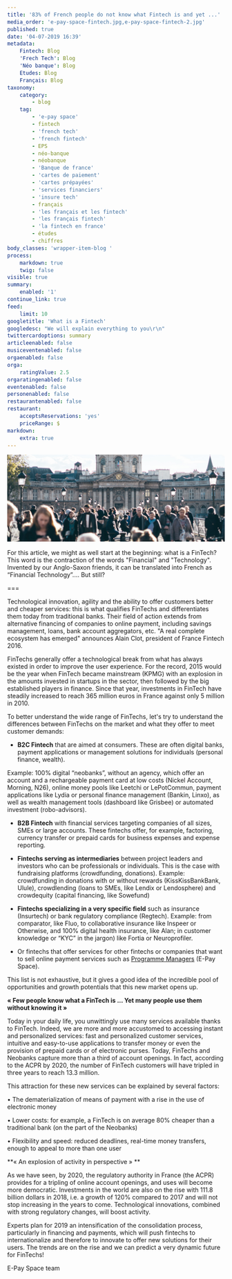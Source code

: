 ```yaml
---
title: '83% of French people do not know what Fintech is and yet ...'
media_order: 'e-pay-space-fintech.jpg,e-pay-space-fintech-2.jpg'
published: true
date: '04-07-2019 16:39'
metadata:
    Fintech: Blog
    'Frech Tech': Blog
    'Néo banque': Blog
    Etudes: Blog
    Français: Blog
taxonomy:
    category:
        - blog
    tag:
        - 'e-pay space'
        - fintech
        - 'french tech'
        - 'french fintech'
        - EPS
        - néo-banque
        - néobanque
        - 'Banque de france'
        - 'cartes de paiement'
        - 'cartes prépayées'
        - 'services financiers'
        - 'insure tech'
        - français
        - 'les français et les fintech'
        - 'les français fintech'
        - 'la fintech en france'
        - études
        - chiffres
body_classes: 'wrapper-item-blog '
process:
    markdown: true
    twig: false
visible: true
summary:
    enabled: '1'
continue_link: true
feed:
    limit: 10
googletitle: 'What is a Fintech'
googledesc: "We will explain everything to you\r\n"
twittercardoptions: summary
articleenabled: false
musiceventenabled: false
orgaenabled: false
orga:
    ratingValue: 2.5
orgaratingenabled: false
eventenabled: false
personenabled: false
restaurantenabled: false
restaurant:
    acceptsReservations: 'yes'
    priceRange: $
markdown:
    extra: true
---
```


![83% of French people do not know what Fintech is and yet ...](e-pay-space-fintech-2.jpg)

For this article, we might as well start at the beginning: what is a FinTech? This word is the contraction of the words "Financial" and "Technology". Invented by our Anglo-Saxon friends, it can be translated into French as “Financial Technology”.… But still?

===

Technological innovation, agility and the ability to offer customers better and cheaper services: this is what qualifies FinTechs and differentiates them today from traditional banks. Their field of action extends from alternative financing of companies to online payment, including savings management, loans, bank account aggregators, etc. "A real complete ecosystem has emerged" announces Alain Clot, president of France Fintech 2016.

FinTechs generally offer a technological break from what has always existed in order to improve the user experience. For the record, 2015 would be the year when FinTech became mainstream (KPMG) with an explosion in the amounts invested in startups in the sector, then followed by the big established players in finance. Since that year, investments in FinTech have steadily increased to reach 365 million euros in France against only 5 million in 2010.

To better understand the wide range of FinTechs, let's try to understand the differences between FinTechs on the market and what they offer to meet customer demands:
-	**B2C Fintech** that are aimed at consumers. These are often digital banks, payment applications or management solutions for individuals (personal finance, wealth).

Example: 100% digital “neobanks”, without an agency, which offer an account and a rechargeable payment card at low costs (Nickel Account, Morning, N26), online money pools like Leetchi or LePotCommun, payment applications like Lydia or personal finance management (Bankin, Linxo), as well as wealth management tools (dashboard like Grisbee) or automated investment (robo-advisors).

-	**B2B Fintech** with financial services targeting companies of all sizes, SMEs or large accounts. These fintechs offer, for example, factoring, currency transfer or prepaid cards for business expenses and expense reporting.

-	**Fintechs serving as intermediaries** between project leaders and investors who can be professionals or individuals. This is the case with fundraising platforms (crowdfunding, donations).
Example: crowdfunding in donations with or without rewards (KissKissBankBank, Ulule), crowdlending (loans to SMEs, like Lendix or Lendosphere) and crowdequity (capital financing, like Sowefund)

-	**Fintechs specializing in a very specific field** such as insurance (Insurtech) or bank regulatory compliance (Regtech).
Example: from comparator, like Fluo, to collaborative insurance like Inspeer or Otherwise, and 100% digital health insurance, like Alan; in customer knowledge or “KYC” in the jargon) like Fortia or Neuroprofiler.

-	Or fintechs that offer services for other fintechs or companies that want to sell online payment services such as <span class="link-blog-simple"><a href="https://epayspace.com/fr/ressources/blog/program-manager">Programme Managers</a></span> (E-Pay Space).

This list is not exhaustive, but it gives a good idea of the incredible pool of opportunities and growth potentials that this new market opens up.

**« Few people know what a FinTech is ... Yet many people use them without knowing it »**

Today in your daily life, you unwittingly use many services available thanks to FinTech. Indeed, we are more and more accustomed to accessing instant and personalized services: fast and personalized customer services, intuitive and easy-to-use applications to transfer money or even the provision of prepaid cards or of electronic purses. Today, FinTechs and Neobanks capture more than a third of account openings. In fact, according to the ACPR by 2020, the number of FinTech customers will have tripled in three years to reach 13.3 million.

This attraction for these new services can be explained by several factors:
 
•	The dematerialization of means of payment with a rise in the use of electronic money
 
•	Lower costs: for example, a FinTech is on average 80% cheaper than a traditional bank (on the part of the Neobanks)

•	Flexibility and speed: reduced deadlines, real-time money transfers, enough to appeal to more than one user
 
**« An explosion of activity in perspective » **
 
As we have seen, by 2020, the regulatory authority in France (the ACPR) provides for a tripling of online account openings, and uses will become more democratic. Investments in the world are also on the rise with 111.8 billion dollars in 2018, i.e. a growth of 120% compared to 2017 and will not stop increasing in the years to come. Technological innovations, combined with strong regulatory changes, will boost activity.

Experts plan for 2019 an intensification of the consolidation process, particularly in financing and payments, which will push fintechs to internationalize and therefore to innovate to offer new solutions for their users. The trends are on the rise and we can predict a very dynamic future for FinTechs!

E-Pay Space team